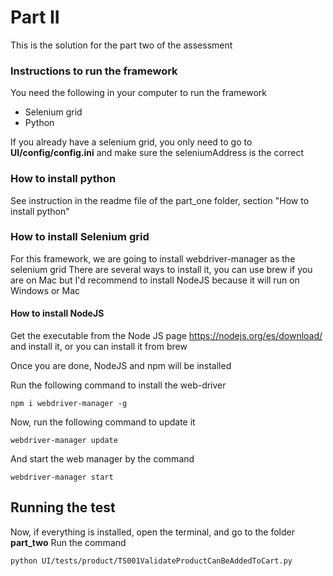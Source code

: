# Part II
This is the solution for the part two of the assessment

### Instructions to run the framework

You need the following in your computer to run the framework
* Selenium grid
* Python

If you already have a selenium grid, you only need to go to **UI/config/config.ini** and make sure the seleniumAddress is the correct

### How to install python
See instruction in the readme file of the part_one folder, section "How to install python"

### How to install Selenium grid
For this framework, we are going to install webdriver-manager as the selenium grid 
There are several ways to install it, you can use brew if you are on Mac 
but I'd recommend to install NodeJS because it will run on Windows or Mac

#### How to install NodeJS
Get the executable from the Node JS page https://nodejs.org/es/download/
and install it, or you can install it from brew

Once you are done, NodeJS and npm will be installed

Run the following command to install the web-driver
```
npm i webdriver-manager -g
```

Now, run the following command to update it
```
webdriver-manager update
```
And start the web manager by the command
```
webdriver-manager start
```

## Running the test
Now, if everything is installed, open the terminal, and go to the folder **part_two**
Run the command
```
python UI/tests/product/TS001ValidateProductCanBeAddedToCart.py
```
